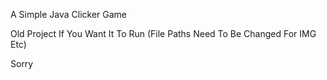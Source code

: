 A Simple Java Clicker Game

Old Project If You Want It To Run (File Paths Need To Be Changed For IMG Etc) 

Sorry
